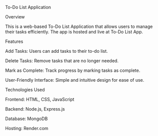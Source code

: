 To-Do List Application

Overview

This is a web-based To-Do List Application that allows users to manage their tasks efficiently. The app is hosted and live at To-Do List App.

Features

Add Tasks: Users can add tasks to their to-do list.

Delete Tasks: Remove tasks that are no longer needed.

Mark as Complete: Track progress by marking tasks as complete.

User-Friendly Interface: Simple and intuitive design for ease of use.

Technologies Used

Frontend: HTML, CSS, JavaScript

Backend: Node.js, Express.js

Database: MongoDB

Hosting: Render.com
